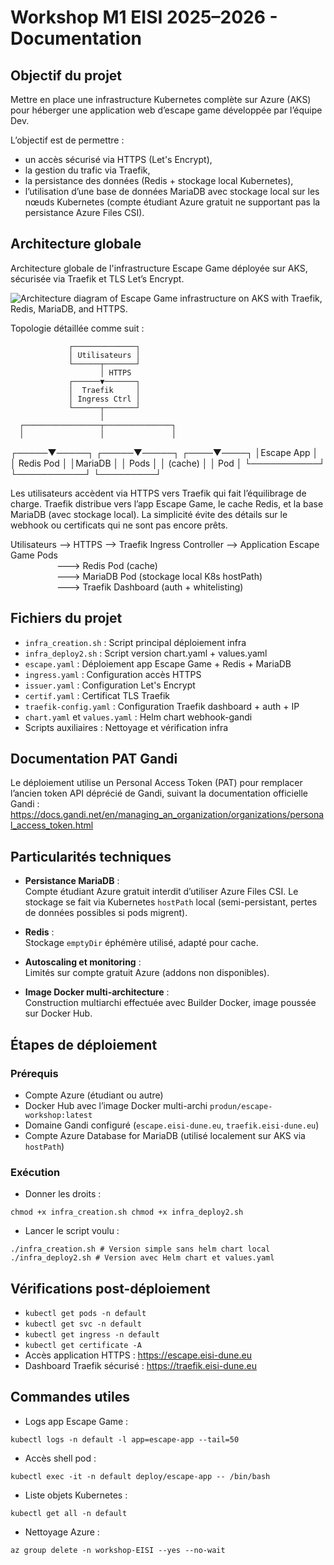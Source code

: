 # Workshop M1 EISI 2025–2026 - Documentation

## Objectif du projet

Mettre en place une infrastructure Kubernetes complète sur Azure (AKS) pour héberger une application web d’escape game développée par l’équipe Dev.

L’objectif est de permettre :

- un accès sécurisé via HTTPS (Let's Encrypt),
- la gestion du trafic via Traefik,
- la persistance des données (Redis + stockage local Kubernetes),
- l’utilisation d’une base de données MariaDB avec stockage local sur les nœuds Kubernetes (compte étudiant Azure gratuit ne supportant pas la persistance Azure Files CSI).

## Architecture globale

Architecture globale de l'infrastructure Escape Game déployée sur AKS, sécurisée via Traefik et TLS Let’s Encrypt.

![Architecture diagram of Escape Game infrastructure on AKS with Traefik, Redis, MariaDB, and HTTPS.](https://user-gen-media-assets.s3.amazonaws.com/seedream_images/ad2a8052-1146-418d-a320-6e8ddf5aa084.png)

Topologie détaillée comme suit :

                 ┌──────────────┐
                 │ Utilisateurs │
                 └──────┬───────┘
                        │ HTTPS
                 ┌──────▼───────┐
                 │  Traefik     │
                 │ Ingress Ctrl │
                 └──────┬───────┘
                        │
      ┌─────────────────┬───────────────┐
      │                 │               │
┌─────▼─────┐     ┌─────▼─────┐    ┌────▼────┐
│Escape App │     │ Redis Pod │    │MariaDB  │
│   Pods    │     │ (cache)   │    │ Pod     │
└───────────┘     └───────────┘    └─────────┘

Les utilisateurs accèdent via HTTPS vers Traefik qui fait l’équilibrage de charge.
Traefik distribue vers l’app Escape Game, le cache Redis, et la base MariaDB (avec stockage local).
La simplicité évite des détails sur le webhook ou certificats qui ne sont pas encore prêts.

Utilisateurs --> HTTPS --> Traefik Ingress Controller --> Application Escape Game Pods  
&emsp;&emsp;&emsp;&emsp;&emsp;&nbsp;---> Redis Pod (cache)  
&emsp;&emsp;&emsp;&emsp;&emsp;&nbsp;---> MariaDB Pod (stockage local K8s hostPath)  
&emsp;&emsp;&emsp;&emsp;&emsp;&nbsp;---> Traefik Dashboard (auth + whitelisting)  

## Fichiers du projet

- `infra_creation.sh` : Script principal déploiement infra  
- `infra_deploy2.sh` : Script version chart.yaml + values.yaml  
- `escape.yaml` : Déploiement app Escape Game + Redis + MariaDB  
- `ingress.yaml` : Configuration accès HTTPS  
- `issuer.yaml` : Configuration Let's Encrypt  
- `certif.yaml` : Certificat TLS Traefik  
- `traefik-config.yaml` : Configuration Traefik dashboard + auth + IP  
- `chart.yaml` et `values.yaml` : Helm chart webhook-gandi  
- Scripts auxiliaires : Nettoyage et vérification infra  

## Documentation PAT Gandi

Le déploiement utilise un Personal Access Token (PAT) pour remplacer l’ancien token API déprécié de Gandi, suivant la documentation officielle Gandi :  
<https://docs.gandi.net/en/managing_an_organization/organizations/personal_access_token.html>

## Particularités techniques

- **Persistance MariaDB** :  
  Compte étudiant Azure gratuit interdit d’utiliser Azure Files CSI. Le stockage se fait via Kubernetes `hostPath` local (semi-persistant, pertes de données possibles si pods migrent).

- **Redis** :  
  Stockage `emptyDir` éphémère utilisé, adapté pour cache.

- **Autoscaling et monitoring** :  
  Limités sur compte gratuit Azure (addons non disponibles).

- **Image Docker multi-architecture** :  
  Construction multiarchi effectuée avec Builder Docker, image poussée sur Docker Hub.

## Étapes de déploiement

### Prérequis

- Compte Azure (étudiant ou autre)  
- Docker Hub avec l’image Docker multi-archi `produn/escape-workshop:latest`  
- Domaine Gandi configuré (`escape.eisi-dune.eu`, `traefik.eisi-dune.eu`)  
- Compte Azure Database for MariaDB (utilisé localement sur AKS via `hostPath`)

### Exécution

- Donner les droits :  

`
chmod +x infra_creation.sh
chmod +x infra_deploy2.sh
`

- Lancer le script voulu :  

`
./infra_creation.sh # Version simple sans helm chart local
./infra_deploy2.sh # Version avec Helm chart et values.yaml
`

## Vérifications post-déploiement

- `kubectl get pods -n default`  
- `kubectl get svc -n default`  
- `kubectl get ingress -n default`  
- `kubectl get certificate -A`  
- Accès application HTTPS : <https://escape.eisi-dune.eu>  
- Dashboard Traefik sécurisé : <https://traefik.eisi-dune.eu>

## Commandes utiles

- Logs app Escape Game :  

`kubectl logs -n default -l app=escape-app --tail=50`

- Accès shell pod :  
  
`kubectl exec -it -n default deploy/escape-app -- /bin/bash`

- Liste objets Kubernetes :  

`kubectl get all -n default`


- Nettoyage Azure :  

`az group delete -n workshop-EISI --yes --no-wait`
